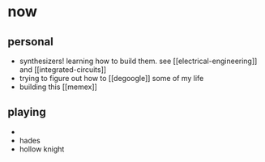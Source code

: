 # now

## personal
* synthesizers! learning how to build them. see [[electrical-engineering]] and [[integrated-circuits]]
* trying to figure out how to [[degoogle]] some of my life
* building this [[memex]]

## playing
*
* hades
* hollow knight
